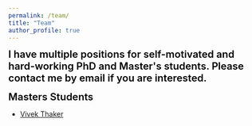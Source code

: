 ```yaml
---
permalink: /team/
title: "Team"
author_profile: true
---
```


<span style="color: #000000;text-align: center;font-size: 15pt;font-weight: 600;">I have multiple positions for self-motivated and hard-working PhD and Master's students. Please contact me by email if you are interested.</span> 




<span style="color: #000000;text-align: center;font-size: 15pt;font-weight: 600;">
Masters Students</span> 

* [Vivek Thaker](https://www.linkedin.com/in/vivek-thaker-771b3a1a3/) 




